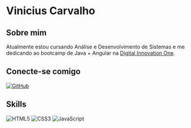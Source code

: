 # Vinicius Carvalho

## Sobre mim
Atualmente estou cursando Análise e Desenvolvimento de Sistemas e me dedicando ao bootcamp de Java + Angular na [Digital Innovation One](https://www.dio.me/). 

## Conecte-se comigo
[![GitHub](https://img.shields.io/badge/GitHub-000?style=for-the-badge&logo=GitHub&logoColor=0E76A8)](https://github.com/DevDeCarvalho)

## Skills
![HTML5](https://img.shields.io/badge/HTML5-000?style=for-the-badge&logo=html5)
![CSS3](https://img.shields.io/badge/CSS3-000?style=for-the-badge&logo=css3&logoColor=264CE4) 
![JavaScript](https://img.shields.io/badge/JavaScript-000?style=for-the-badge&logo=javascript)
